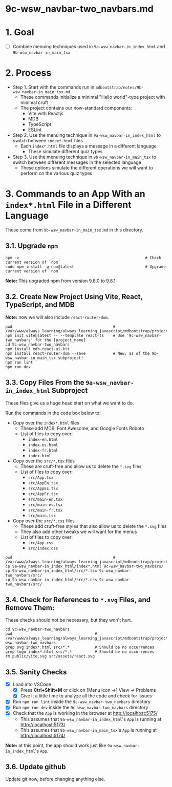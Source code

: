 
# 9c-wsw_navbar-two_navbars.md

# 1. Goal

- [ ] Combine menuing techniques used in `9a-wsw_navbar-in_index_html` and `9b-wsw_navbar-in_main_tsx`

# 2. Process

- Step 1. Start with the commands run in `mdbootstrap/notes/9b-wsw_navbar-in_main_tsx.md`
  - These commands initialize a minimal "Hello world"-type project with minimal cruft
  - The project contains our now-standard components:
    - Vite with Reactjs
    - MDB
    - TypeScript
    - ESLint
- Step 2. Use the menuing technique in `9a-wsw_navbar-in_index_html` to switch between `index*.html` files
  - Each `index*.html` file displays a message in a different language
    - These simulate different quiz types
- Step 3. Use the menuing technique in `9b-wsw_navbar-in_main_tsx` to switch between different messages in the selected language
  - These options simulate the different operations we will want to perform on the various quiz types

# 3. Commands to an App With an `index*.html` File in a Different Language

These come from `9b-wsw_navbar-in_main_tsx.md` in this directory.

## 3.1. Upgrade `npm`

```
npm -v                                                       # Check current version of `npm`
sudo npm install -g npm@latest                               # Upgrade current version of `npm`
```

**Note:** This upgraded npm from version 9.8.0 to 9.8.1.

## 3.2. Create New Project Using Vite, React, TypeScript, and MDB

**Note:** now we will also include `react-router-dom`.

```
pwd                                            # /var/www/always_learning/always_learning_javascript/mdbootstrap/projects
npm init vite@latest -- --template react-ts    # Use '9c-wsw_navbar-two_navbars' for the [project_name]
cd 9c-wsw_navbar-two_navbars
npm install mdb-react-ui-kit
npm install react-router-dom --save            # New, as of the 9b-wsw_navbar-in_main_tsx subproject!
npm run lint
npm run dev
```

## 3.3. Copy Files From the `9a-wsw_navbar-in_index_html` Subproject

These files give us a huge head start on what we want to do.

Run the commands in the code box below to:

- Copy over the `index*.html` files
  - These add MDB, Font Awesome, and Google Fonts Roboto
  - List of files to copy over:
    - `index-en.html`
    - `index-es.html`
    - `index-fr.html`
    - `index.html`
- Copy over the `src/*.tsx` files
  - These are cruft-free and allow us to delete the `*.svg` files
  - List of files to copy over:
    - `src/App.tsx`
    - `src/AppEn.tsx`
    - `src/AppEs.tsx`
    - `src/AppFr.tsx`
    - `src/main-en.tsx`
    - `src/main-es.tsx`
    - `src/main-fr.tsx`
    - `src/main.tsx`
- Copy over the `src/*.css` files
  - These add cruft-free styles that also allow us to delete the `*.svg` files
  - They also add other tweaks we will want for the menus
  - List of files to copy over:
    - `src/App.css`
    - `src/index.css`


```
pwd                                            # /var/www/always_learning/always_learning_javascript/mdbootstrap/projects
cp 9a-wsw_navbar-in_index_html/index*.html 9c-wsw_navbar-two_navbars/
cp 9a-wsw_navbar-in_index_html/src/*.tsx 9c-wsw_navbar-two_navbars/src/
cp 9a-wsw_navbar-in_index_html/src/*.css 9c-wsw_navbar-two_navbars/src/
```

## 3.4. Check for References to `*.svg` Files, and Remove Them:

These checks should not be necessary, but they won't hurt.

```
cd 9c-wsw_navbar-two_navbars
pwd                                    # /var/www/always_learning/always_learning_javascript/mdbootstrap/projects/9c-wsw_navbar-two_navbars
grep svg index*.html src/*.*           # Should be no occurrences
grep logo index*.html src/*.*          # Should be no occurrences
rm public/vite.svg src/assets/react.svg
```


## 3.5. Sanity Checks

- [x] Load into VSCode
  - [x] Press **Ctrl+Shift+M** or click on [Menu icon ->] View -> Problems
  - [x] Give it a little time to analyze all the code and check for issues
- [x] Run `npm run lint` inside the `9c-wsw_navbar-two_navbars` directory
- [x] Run `npm run dev` inside the `9c-wsw_navbar-two_navbars` directory
- [x] Check that the `App` is working in the browser at [http://localhost:5175/](http://localhost:5175/)
  - This assumes that `9a-wsw_navbar-in_index_html`'s `App` is running at [http://localhost:5173/](http://localhost:5173/)
  - This assumes that `9b-wsw_navbar-in_main_tsx`'s `App` is running at [http://localhost:5174/](http://localhost:5174/)

**Note:** at this point, the app should work just like `9a-wsw_navbar-in_index_html`'s `App`.

## 3.6. Update github

Update git now, before changing anything else.

